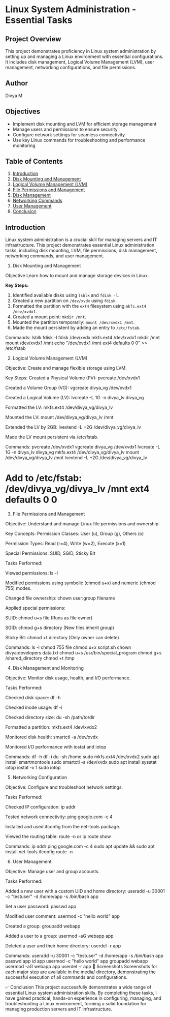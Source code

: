 # Linux System Administration - Essential Tasks

## Project Overview
This project demonstrates proficiency in Linux system administration by setting up and managing a Linux environment with essential configurations. It includes disk management, Logical Volume Management (LVM), user management, networking configurations, and file permissions.

## Author
Divya M

## Objectives
- Implement disk mounting and LVM for efficient storage management
- Manage users and permissions to ensure security
- Configure network settings for seamless connectivity
- Use key Linux commands for troubleshooting and performance monitoring

## Table of Contents
1. [Introduction](#introduction)
2. [Disk Mounting and Management](#disk-mounting-and-management)
3. [Logical Volume Management (LVM)](#logical-volume-management-lvm)
4. [File Permissions and Management](#file-permissions-and-management)
5. [Disk Management](#disk-management)
6. [Networking Commands](#networking-commands)
7. [User Management](#user-management)
8. [Conclusion](#conclusion)

## Introduction
Linux system administration is a crucial skill for managing servers and IT infrastructure. This project demonstrates essential Linux administration tasks, including disk mounting, LVM, file permissions, disk management, networking commands, and user management.

1. Disk Mounting and Management

 Objective
Learn how to mount and manage storage devices in Linux.

**Key Steps:**
1.  Identified available disks using `lsblk` and `fdisk -l`.
2.  Created a new partition on `/dev/xvdx` using `fdisk`.
3.  Formatted the partition with the `ext4` filesystem using `mkfs.ext4 /dev/xvdx1`.
4.  Created a mount point: `mkdir /mnt`.
5.  Mounted the partition temporarily: `mount /dev/xvdx1 /mnt`.
6.  Made the mount persistent by adding an entry to `/etc/fstab`.

Commands:
lsblk
fdisk -l
fdisk /dev/xvdx
mkfs.ext4 /dev/xvdx1
mkdir /mnt
mount /dev/xvdx1 /mnt
echo "/dev/xvdx1 /mnt ext4 defaults 0 0" >> /etc/fstab

2. Logical Volume Management (LVM)

Objective: Create and manage flexible storage using LVM.

Key Steps:
Created a Physical Volume (PV): pvcreate /dev/xvdx1

Created a Volume Group (VG): vgcreate divya_vg /dev/xvdx1

Created a Logical Volume (LV): lvcreate -L 1G -n divya_lv divya_vg

Formatted the LV: mkfs.ext4 /dev/divya_vg/divya_lv

Mounted the LV: mount /dev/divya_vg/divya_lv /mnt

Extended the LV by 2GB: lvextend -L +2G /dev/divya_vg/divya_lv

Made the LV mount persistent via /etc/fstab.

Commands:
pvcreate /dev/xvdx1
vgcreate divya_vg /dev/xvdx1
lvcreate -L 1G -n divya_lv divya_vg
mkfs.ext4 /dev/divya_vg/divya_lv
mount /dev/divya_vg/divya_lv /mnt
lvextend -L +2G /dev/divya_vg/divya_lv
# Add to /etc/fstab: /dev/divya_vg/divya_lv /mnt ext4 defaults 0 0

3. File Permissions and Management

Objective: Understand and manage Linux file permissions and ownership.

Key Concepts:
Permission Classes: User (u), Group (g), Others (o)

Permission Types: Read (r=4), Write (w=2), Execute (x=1)

Special Permissions: SUID, SGID, Sticky Bit

Tasks Performed:

Viewed permissions: ls -l

Modified permissions using symbolic (chmod u+x) and numeric (chmod 755) modes.

Changed file ownership: chown user:group filename

Applied special permissions:

SUID: chmod u+s file (Runs as file owner)

SGID: chmod g+s directory (New files inherit group)

Sticky Bit: chmod +t directory (Only owner can delete)

Commands:
ls -l
chmod 755 file
chmod u+x script.sh
chown divya:developers data.txt
chmod u+s /usr/bin/special_program
chmod g+s /shared_directory
chmod +t /tmp

4. Disk Management and Monitoring

Objective: Monitor disk usage, health, and I/O performance.

Tasks Performed:

Checked disk space: df -h

Checked inode usage: df -i

Checked directory size: du -sh /path/to/dir

Formatted a partition: mkfs.ext4 /dev/xvdx2

Monitored disk health: smartctl -a /dev/xvdx

Monitored I/O performance with iostat and iotop

Commands:
df -h
df -i
du -sh /home
sudo mkfs.ext4 /dev/xvdx2
sudo apt install smartmontools
sudo smartctl -a /dev/xvdx
sudo apt install sysstat iotop
iostat -x 1
sudo iotop

5. Networking Configuration

Objective: Configure and troubleshoot network settings.

Tasks Performed:

Checked IP configuration: ip addr

Tested network connectivity: ping google.com -c 4

Installed and used ifconfig from the net-tools package.

Viewed the routing table: route -n or ip route show

Commands:
ip addr
ping google.com -c 4
sudo apt update && sudo apt install net-tools
ifconfig
route -n

6. User Management

Objective: Manage user and group accounts.

Tasks Performed:

Added a new user with a custom UID and home directory: useradd -u 30001 -c "testuser" -d /home/app -s /bin/bash app

Set a user password: passwd app

Modified user comment: usermod -c "hello world" app

Created a group: groupadd webapp

Added a user to a group: usermod -aG webapp app

Deleted a user and their home directory: userdel -r app

Commands:
useradd -u 30001 -c "testuser" -d /home/app -s /bin/bash app
passwd app
id app
usermod -c "hello world" app
groupadd webapp
usermod -aG webapp app
userdel -r app
📸 Screenshots
Screenshots for each major step are available in the media/ directory, demonstrating the successful execution of all commands and configurations.

✅ Conclusion
This project successfully demonstrates a wide range of essential Linux system administration skills. By completing these tasks, I have gained practical, hands-on experience in configuring, managing, and troubleshooting a Linux environment, forming a solid foundation for managing production servers and IT infrastructure.